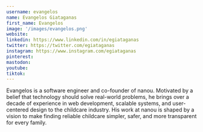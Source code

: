 ```yaml
---
username: evangelos
name: Evangelos Giataganas
first_name: Evangelos
image: '/images/evangelos.png'
website:
linkedin: https://www.linkedin.com/in/egiataganas
twitter: https://twitter.com/egiataganas
instagram: https://www.instagram.com/egiataganas
pinterest:
mastodon:
youtube:
tiktok:
---
```

Evangelos is a software engineer and co-founder of nanou. Motivated by a belief that technology should solve real-world problems, he brings over a decade of experience in web development, scalable systems, and user-centered design to the childcare industry. His work at nanou is shaped by a vision to make finding reliable childcare simpler, safer, and more transparent for every family.

